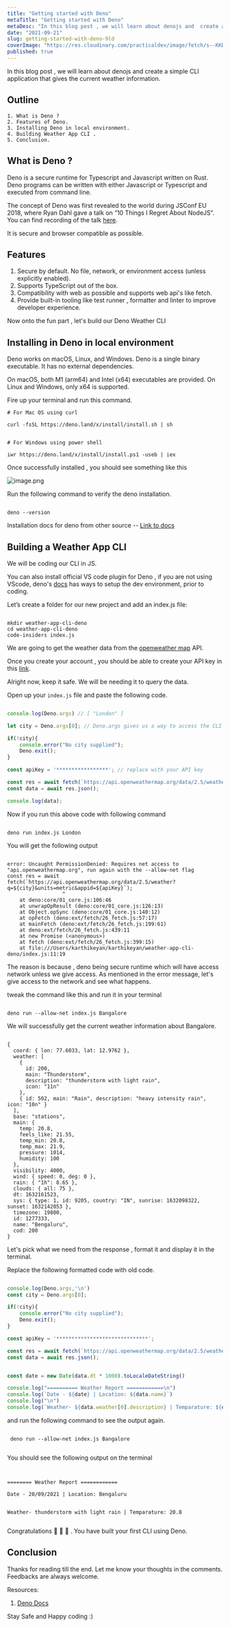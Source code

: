 ```yaml
---
title: "Getting started with Deno"
metaTitle: "Getting started with Deno"
metaDesc: "In this blog post , we will learn about denojs and  create a simple CLI application that gives the..."
date: "2021-09-21"
slug: getting-started-with-deno-9ld
coverImage: "https://res.cloudinary.com/practicaldev/image/fetch/s--KKD5-j_m--/c_imagga_scale,f_auto,fl_progressive,h_420,q_auto,w_1000/https://dev-to-uploads.s3.amazonaws.com/uploads/articles/q5gqeulhf669kxruby8g.png"
published: true
---
```


In this blog post , we will learn about denojs and  create a simple CLI application that gives the current weather information.

## Outline 

```
1. What is Deno ? 
2. Features of Deno.
3. Installing Deno in local environment. 
4. Building Weather App CLI .
5. Conclusion. 
```

## What is Deno ?

Deno is a secure runtime for Typescript and Javascript written on Rust. Deno programs can be written with either Javascript or Typescript and executed from command line. 

The concept of Deno was first revealed to the world during JSConf EU 2018, where Ryan Dahl gave a talk on “10 Things I Regret About NodeJS”. You can find recording of the talk  [here](https://www.youtube.com/watch?v=M3BM9TB-8yA).

It is secure and browser compatible as possible. 

## Features 

1. Secure by default. No file, network, or environment access (unless explicitly enabled).
2. Supports TypeScript out of the box.
3. Compatibility with web as possible and supports web api's like fetch.
4. Provide built-in tooling like test runner , formatter and linter to improve developer experience.


Now onto the fun part , let's build our Deno Weather CLI 

## Installing in Deno in local environment 

Deno works on macOS, Linux, and Windows. Deno is a single binary executable. It has no external dependencies.

On macOS, both M1 (arm64) and Intel (x64) executables are provided. On Linux and Windows, only x64 is supported.

Fire up your terminal and run this command. 

```shell
# For Mac OS using curl 

curl -fsSL https://deno.land/x/install/install.sh | sh

```

```shell

# For Windows using power shell

iwr https://deno.land/x/install/install.ps1 -useb | iex

```

Once successfully  installed , you should see something like this 

![image.png](https://cdn.hashnode.com/res/hashnode/image/upload/v1632159511060/pnF4CDoL0.png)

Run the following command to verify the deno installation.

```shell

deno --version

```

Installation docs for deno from other source  -- [Link to docs](https://deno.land/manual@v1.14.0/getting_started/installation)

## Building a Weather App CLI

We will be coding our CLI in JS. 

You can also install official VS code plugin for Deno , if you are not using VScode, deno's [docs](https://deno.land/manual@v1.14.0/getting_started/setup_your_environment) has ways to setup the dev environment, prior to coding. 



Let’s create a folder for our new project  and add an index.js file:

```shell

mkdir weather-app-cli-deno
cd weather-app-cli-deno
code-insiders index.js

```

We are going to get the weather data from the [openweather map](https://openweathermap.org/) API. 

Once you create your account , you should be able to create your API key in this [link](https://home.openweathermap.org/api_keys).

Alright now, keep it safe. We will be needing it to query the data. 

Open up your `index.js` file and paste the following code. 


```javascript

console.log(Deno.args) // [ "London" ]

let city = Deno.args[0]; // Deno.args gives us a way to access the CLI variables

if(!city){
    console.error("No city supplied");
    Deno.exit();
}

const apiKey = '*****************'; // replace with your API key

const res = await fetch(`https://api.openweathermap.org/data/2.5/weather?q=${city}&units=metric&appid=${apiKey}`);
const data = await res.json();

console.log(data);


```

Now if you run this above code with following command

```shell

deno run index.js London

```

You will get the following output 

```shell

error: Uncaught PermissionDenied: Requires net access to "api.openweathermap.org", run again with the --allow-net flag
const res = await fetch(`https://api.openweathermap.org/data/2.5/weather?q=${city}&units=metric&appid=${apiKey}`);
                  ^
    at deno:core/01_core.js:106:46
    at unwrapOpResult (deno:core/01_core.js:126:13)
    at Object.opSync (deno:core/01_core.js:140:12)
    at opFetch (deno:ext/fetch/26_fetch.js:57:17)
    at mainFetch (deno:ext/fetch/26_fetch.js:199:61)
    at deno:ext/fetch/26_fetch.js:439:11
    at new Promise (<anonymous>)
    at fetch (deno:ext/fetch/26_fetch.js:399:15)
    at file:///Users/karthikeyan/karthikeyan/weather-app-cli-deno/index.js:11:19

```

The reason is because , deno being secure runtime which will have access network unless we give access. As mentioned in the error message, let's give access to the network and see what happens.

tweak the command like this and run it in your terminal 

```shell

deno run --allow-net index.js Bangalore

```

We will successfully get the current weather information about Bangalore.

```shell

{
  coord: { lon: 77.6033, lat: 12.9762 },
  weather: [
    {
      id: 200,
      main: "Thunderstorm",
      description: "thunderstorm with light rain",
      icon: "11n"
    },
    { id: 502, main: "Rain", description: "heavy intensity rain", icon: "10n" }
  ],
  base: "stations",
  main: {
    temp: 20.8,
    feels_like: 21.55,
    temp_min: 20.8,
    temp_max: 21.9,
    pressure: 1014,
    humidity: 100
  },
  visibility: 4000,
  wind: { speed: 0, deg: 0 },
  rain: { "1h": 8.65 },
  clouds: { all: 75 },
  dt: 1632161523,
  sys: { type: 1, id: 9205, country: "IN", sunrise: 1632098322, sunset: 1632142053 },
  timezone: 19800,
  id: 1277333,
  name: "Bengaluru",
  cod: 200
}

```

Let's pick what we need from the response , format it and display it in the terminal.

Replace the following formatted code with old code. 

```javascript

console.log(Deno.args,'\n')
const city = Deno.args[0]; 

if(!city){
    console.error("No city supplied");
    Deno.exit();
}

const apiKey = '******************************';

const res = await fetch(`https://api.openweathermap.org/data/2.5/weather?q=${city}&units=metric&appid=${apiKey}`);
const data = await res.json();


const date = new Date(data.dt * 1000).toLocaleDateString()

console.log("========== Weather Report ============\n")
console.log(`Date - ${date} | Location: ${data.name}`)
console.log("\n")
console.log(`Weather- ${data.weather[0].description} | Temparature: ${data.main.temp} \n`)


```

and run the following command to see the output again.

```shell

 deno run --allow-net index.js Bangalore


```

You should see the following output on the terminal


```shell


======== Weather Report ============

Date - 20/09/2021 | Location: Bengaluru


Weather- thunderstorm with light rain | Temparature: 20.8 


```

Congratulations 👏 👏 👏 . You have built your first CLI  using Deno.


## Conclusion

Thanks for reading till the end. Let me know your thoughts in the comments. Feedbacks are always welcome.


Resources:

1. [Deno Docs](https://deno.land/manual@v1.14.0/getting_started)


Stay Safe and Happy coding :)



